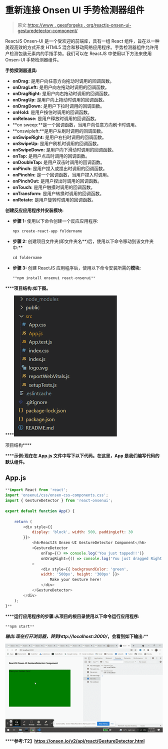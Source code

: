 # 重新连接 Onsen UI 手势检测器组件

> 原文:[https://www . geesforgeks . org/reactjs-onsen-ui-gesturedetector-component/](https://www.geeksforgeeks.org/reactjs-onsen-ui-gesturedetector-component/)

ReactJS Onsen-UI 是一个受欢迎的前端库，具有一组 React 组件，旨在以一种美观高效的方式开发 HTML5 混合和移动网络应用程序。手势检测器组件允许用户检测包装元素内的手指手势。我们可以在 ReactJS 中使用以下方法来使用 Onsen-UI 手势检测器组件。

**手势探测器道具:**

*   **onDrag:** 是用户向任意方向拖动时调用的回调函数。
*   **onDragLeft:** 是用户向左拖动时调用的回调函数。
*   **onDragRight:** 是用户向右拖动时调用的回调函数。
*   **onDragUp:** 是用户向上拖动时调用的回调函数。
*   **onDragDown:** 是用户下拉时调用的回调函数。
*   **onHold:** 是用户按住时调用的回调函数。
*   **onRelease:** 是用户释放时调用的回调函数。
*   **on sweep:**是一个回调函数，当用户向任意方向刷卡时调用。
*   **onswipleft:**是用户左刷时调用的回调函数。
*   **onSwipeRight:** 是用户右扫时调用的回调函数。
*   **onSwipeUp:** 是用户刷机时调用的回调函数。
*   **onSwipeDown:** 是用户向下滑动时调用的回调函数。
*   **onTap:** 是用户点击时调用的回调函数。
*   **onDoubleTap:** 是用户双击时调用的回调函数。
*   **onPinch:** 是用户捏入或捏出时调用的回调函数。
*   **onPinchIn:** 是一个回调函数，当用户捏入时调用。
*   **onPinchOut:** 是用户捏出时调用的回调函数。
*   **onTouch:** 是用户触摸时调用的回调函数。
*   **onTransform:** 是用户转换时调用的回调函数。
*   **onRotate:** 是用户旋转时调用的回调函数。

**创建反应应用程序并安装模块:**

*   **步骤 1:** 使用以下命令创建一个反应应用程序:

    ```jsx
    npx create-react-app foldername
    ```

*   **步骤 2:** 创建项目文件夹(即文件夹名**)后，使用以下命令移动到该文件夹中:**

    ```jsx
    cd foldername
    ```

*   **步骤 3:** 创建 ReactJS 应用程序后，使用以下命令安装所需的****模块:****

    ```jsx
    **npm install onsenui react-onsenui** 
    ```

******项目结构:**如下图。****

****![](img/f04ae0d8b722a9fff0bd9bd138b29c23.png)

项目结构**** 

******示例:**现在在 **App.js** 文件中写下以下代码。在这里，App 是我们编写代码的默认组件。****

## ****App.js****

```jsx
**import React from 'react';
import 'onsenui/css/onsen-css-components.css';
import { GestureDetector } from 'react-onsenui';

export default function App() {

    return (
        <div style={{
            display: 'block', width: 500, paddingLeft: 30
        }}>
            <h6>ReactJS Onsen-UI GestureDetector Component</h6>
            <GestureDetector
                onTap={() => console.log('You just tapped!!')}
                onDragRight={() => console.log('You just dragged Right!!')}
            >
                <div style={{ backgroundColor: 'green', 
                width: '500px', height: '300px' }}>
                    Make your Gesture here!
                </div>
            </GestureDetector>
        </div>
    );
}**
```

******运行应用程序的步骤:**从项目的根目录使用以下命令运行应用程序:****

```jsx
**npm start**
```

******输出:**现在打开浏览器，转到***http://localhost:3000/***，会看到如下输出:****

****![](img/9ad7df9e79fc54d9e2a80087284d832b.png)****

******参考:**T2】https://onsen.io/v2/api/react/GestureDetector.html****